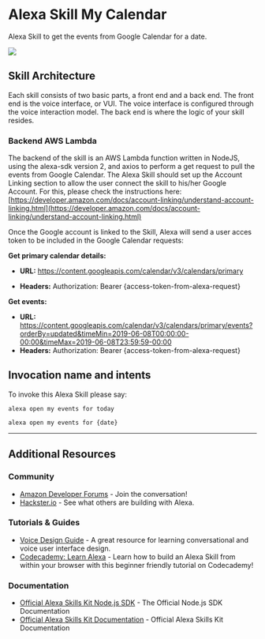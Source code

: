 # Alexa Skill My Calendar
Alexa Skill to get the events from Google Calendar for a date.

<img src="https://m.media-amazon.com/images/G/01/mobile-apps/dex/alexa/alexa-skills-kit/tutorials/quiz-game/header._TTH_.png" />

## Skill Architecture
Each skill consists of two basic parts, a front end and a back end.
The front end is the voice interface, or VUI.
The voice interface is configured through the voice interaction model.
The back end is where the logic of your skill resides.

### Backend AWS Lambda

The backend of the skill is an AWS Lambda function written in NodeJS, using the alexa-sdk version 2, and axios to perform a get request to pull the events from Google Calendar.
The Alexa Skill should set up the Account Linking section to allow the user connect the skill to his/her Google Account. For this, please check the instructions here:
[https://developer.amazon.com/docs/account-linking/understand-account-linking.html](https://developer.amazon.com/docs/account-linking/understand-account-linking.html)

Once the Google account is linked to the Skill, Alexa will send a user acces token to be included in the Google Calendar requests:

**Get primary calendar details:**

+ **URL:**
https://content.googleapis.com/calendar/v3/calendars/primary

+ **Headers:**
Authorization: Bearer {access-token-from-alexa-request}

**Get events:**

+ **URL:**
https://content.googleapis.com/calendar/v3/calendars/primary/events?orderBy=updated&timeMin=2019-06-08T00:00:00-00:00&timeMax=2019-06-08T23:59:59-00:00
+ **Headers:**
Authorization: Bearer {access-token-from-alexa-request}

## Invocation name and intents
To invoke this Alexa Skill please say:

``
alexa open my events for today
``

``
alexa open my events for {date}
``

---

## Additional Resources

### Community
* [Amazon Developer Forums](https://forums.developer.amazon.com/spaces/165/index.html) - Join the conversation!
* [Hackster.io](https://www.hackster.io/amazon-alexa) - See what others are building with Alexa.

### Tutorials & Guides
* [Voice Design Guide](https://developer.amazon.com/designing-for-voice/) - A great resource for learning conversational and voice user interface design.
* [Codecademy: Learn Alexa](https://www.codecademy.com/learn/learn-alexa) - Learn how to build an Alexa Skill from within your browser with this beginner friendly tutorial on Codecademy!

### Documentation
* [Official Alexa Skills Kit Node.js SDK](https://www.npmjs.com/package/ask-sdk) - The Official Node.js SDK Documentation
*  [Official Alexa Skills Kit Documentation](https://developer.amazon.com/docs/ask-overviews/build-skills-with-the-alexa-skills-kit.html) - Official Alexa Skills Kit Documentation
